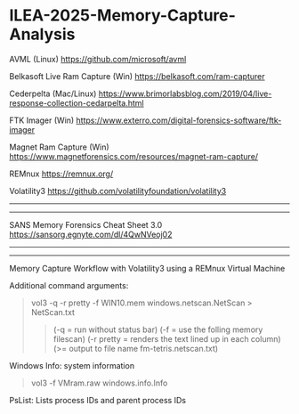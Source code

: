 # ILEA-2025-Memory-Capture-Analysis

AVML (Linux)
https://github.com/microsoft/avml

Belkasoft Live Ram Capture (Win)
https://belkasoft.com/ram-capturer

Cederpelta (Mac/Linux)
https://www.brimorlabsblog.com/2019/04/live-response-collection-cedarpelta.html

FTK Imager (Win)
https://www.exterro.com/digital-forensics-software/ftk-imager

Magnet Ram Capture (Win)
https://www.magnetforensics.com/resources/magnet-ram-capture/

REMnux
https://remnux.org/

Volatility3
https://github.com/volatilityfoundation/volatility3

-----
-----
SANS Memory Forensics Cheat Sheet 3.0
https://sansorg.egnyte.com/dl/4QwNVeoj02

-----
-----
Memory Capture Workflow with Volatility3 using a REMnux Virtual Machine

Additional command arguments:
>vol3 -q -r pretty -f WIN10.mem windows.netscan.NetScan > NetScan.txt
>> (-q = run without status bar)
>> (-f = use the folling memory filescan)
>> (-r pretty = renders the text lined up in each column)
>> (>= output to file name fm-tetris.netscan.txt)
    

Windows Info: system information
> vol3 -f VMram.raw windows.info.Info

PsList: Lists process IDs and parent process IDs

